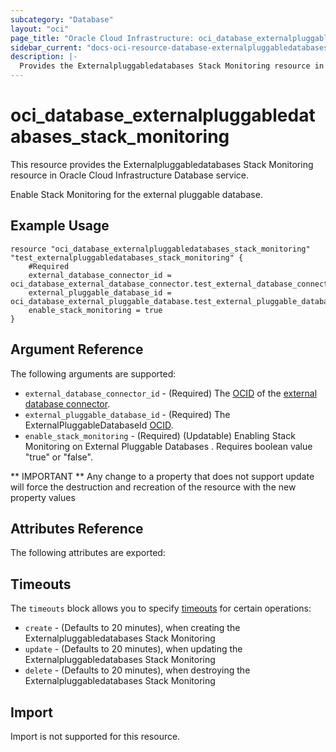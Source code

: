 ```yaml
---
subcategory: "Database"
layout: "oci"
page_title: "Oracle Cloud Infrastructure: oci_database_externalpluggabledatabases_stack_monitoring"
sidebar_current: "docs-oci-resource-database-externalpluggabledatabases_stack_monitoring"
description: |-
  Provides the Externalpluggabledatabases Stack Monitoring resource in Oracle Cloud Infrastructure Database service
---
```


# oci_database_externalpluggabledatabases_stack_monitoring
This resource provides the Externalpluggabledatabases Stack Monitoring resource in Oracle Cloud Infrastructure Database service.

Enable Stack Monitoring for the external pluggable database.


## Example Usage

```hcl
resource "oci_database_externalpluggabledatabases_stack_monitoring" "test_externalpluggabledatabases_stack_monitoring" {
	#Required
	external_database_connector_id = oci_database_external_database_connector.test_external_database_connector.id
	external_pluggable_database_id = oci_database_external_pluggable_database.test_external_pluggable_database.id
	enable_stack_monitoring = true
}
```

## Argument Reference

The following arguments are supported:

* `external_database_connector_id` - (Required) The [OCID](https://docs.cloud.oracle.com/iaas/Content/General/Concepts/identifiers.htm) of the [external database connector](https://docs.cloud.oracle.com/iaas/api/#/en/database/latest/datatypes/CreateExternalDatabaseConnectorDetails).
* `external_pluggable_database_id` - (Required) The ExternalPluggableDatabaseId [OCID](https://docs.cloud.oracle.com/iaas/Content/General/Concepts/identifiers.htm).
* `enable_stack_monitoring`  -  (Required) (Updatable) Enabling Stack Monitoring on External Pluggable Databases . Requires boolean value "true" or "false".


** IMPORTANT **
Any change to a property that does not support update will force the destruction and recreation of the resource with the new property values

## Attributes Reference

The following attributes are exported:


## Timeouts

The `timeouts` block allows you to specify [timeouts](https://registry.terraform.io/providers/hashicorp/oci/latest/docs/guides/changing_timeouts) for certain operations:
* `create` - (Defaults to 20 minutes), when creating the Externalpluggabledatabases Stack Monitoring
* `update` - (Defaults to 20 minutes), when updating the Externalpluggabledatabases Stack Monitoring
* `delete` - (Defaults to 20 minutes), when destroying the Externalpluggabledatabases Stack Monitoring


## Import

Import is not supported for this resource.

